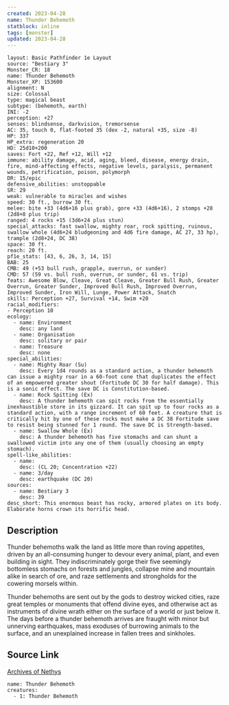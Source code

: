 ```yaml
---
created: 2023-04-28
name: Thunder Behemoth
statblock: inline
tags: [monster]
updated: 2023-04-28
---
```

```statblock
layout: Basic Pathfinder 1e Layout
source: "Bestiary 3"
Monster_CR: 18
name: Thunder Behemoth
Monster_XP: 153600
alignment: N
size: Colossal
type: magical beast
subtype: (behemoth, earth)
INI: -2
perception: +27
senses: blindsense, darkvision, tremorsense
AC: 35, touch 0, flat-footed 35 (dex -2, natural +35, size -8)
HP: 337
HP_extra: regeneration 20
HD: 25d10+200
saves: Fort +22, Ref +12, Will +12
immune: ability damage, acid, aging, bleed, disease, energy drain, fire, mind-affecting effects, negative levels, paralysis, permanent wounds, petrification, poison, polymorph
DR: 15/epic
defensive_abilities: unstoppable
SR: 29
weak: vulnerable to miracles and wishes
speed: 30 ft., burrow 30 ft.
melee: bite +33 (4d6+16 plus grab), gore +33 (4d6+16), 2 stomps +28 (2d8+8 plus trip)
ranged: 4 rocks +15 (3d6+24 plus stun)
special_attacks: fast swallow, mighty roar, rock spitting, ruinous, swallow whole (4d6+24 bludgeoning and 4d6 fire damage, AC 27, 33 hp), trample (2d8+24, DC 38)
space: 30 ft.
reach: 20 ft.
pf1e_stats: [43, 6, 26, 3, 14, 15]
BAB: 25
CMB: 49 (+53 bull rush, grapple, overrun, or sunder)
CMD: 57 (59 vs. bull rush, overrun, or sunder, 61 vs. trip)
feats: Awesome Blow, Cleave, Great Cleave, Greater Bull Rush, Greater Overrun, Greater Sunder, Improved Bull Rush, Improved Overrun, Improved Sunder, Iron Will, Lunge, Power Attack, Snatch
skills: Perception +27, Survival +14, Swim +20
racial_modifiers:
- Perception 10
ecology:
  - name: Environment
    desc: any land
  - name: Organisation
    desc: solitary or pair
  - name: Treasure
    desc: none
special_abilities:
  - name: Mighty Roar (Su)
    desc: Every 1d4 rounds as a standard action, a thunder behemoth can issue a mighty roar in a 60-foot cone that duplicates the effect of an empowered greater shout (Fortitude DC 30 for half damage). This is a sonic effect. The save DC is Constitution-based.
  - name: Rock Spitting (Ex)
    desc: A thunder behemoth can spit rocks from the essentially inexhaustible store in its gizzard. It can spit up to four rocks as a standard action, with a range increment of 60 feet. A creature that is critically hit by one of these rocks must make a DC 38 Fortitude save to resist being stunned for 1 round. The save DC is Strength-based.
  - name: Swallow Whole (Ex)
    desc: A thunder behemoth has five stomachs and can shunt a swallowed victim into any one of them (usually choosing an empty stomach).
spell-like_abilities:
  - name:
    desc: (CL 20; Concentration +22)
  - name: 3/day
    desc: earthquake (DC 20)
sources:
  - name: Bestiary 3
    desc: 39
desc_short: This enormous beast has rocky, armored plates on its body. Elaborate horns crown its horrific head.
```
## Description
Thunder behemoths walk the land as little more than roving appetites, driven by an all-consuming hunger to devour every animal, plant, and even building in sight. They indiscriminately gorge their five seemingly bottomless stomachs on forests and jungles, collapse mine and mountain alike in search of ore, and raze settlements and strongholds for the cowering morsels within.

Thunder behemoths are sent out by the gods to destroy wicked cities, raze great temples or monuments that offend divine eyes, and otherwise act as instruments of divine wrath either on the surface of a world or just below it. The days before a thunder behemoth arrives are fraught with minor but unnerving earthquakes, mass exoduses of burrowing animals to the surface, and an unexplained increase in fallen trees and sinkholes.
## Source Link
[Archives of Nethys](https://aonprd.com/MonsterDisplay.aspx?ItemName=Thunder%20Behemoth)
```encounter-table
name: Thunder Behemoth
creatures:
  - 1: Thunder Behemoth
```

